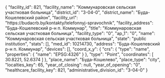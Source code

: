 {
    "facility_id": 821,
    "facility_name": "Коммунаровская сельская участковая больница",
    "district_id": "3-04-0",
    "district_name": "Буда-Кошелевский район",
    "facility_url": "https:\/\/budacrb.by\/kontakty\/telefonnyj-spravochnik",
    "facility_address": "Буда-Кошелевский р-н п. Коммунар",
    "title": "Коммунаровская сельская участковая больница",
    "facility_type": "0",
    "ap_1": "0",
    "name": "Коммунаровская сельская участковая больница",
    "state": "public institution",
    "stats": [],
    "med_id": 10214730,
    "address": "Буда-Кошелевский р-н п. Коммунар",
    "devices": [],
    "coord_x_y": {
        "crs": {
            "type": "name",
            "properties": {
                "name": "EPSG:4326"
            }
        },
        "type": "Point",
        "coordinates": [
            30.8221,
            52.6374
        ]
    },
    "place_name": "Буда-Кошелево",
    "place_type": "city",
    "localties_key": 65,
    "year_of_closing": null,
    "year_of_opening": "0",
    "healthcare_facility_key": 821,
    "administrative_division_id": "3-04-0"
}